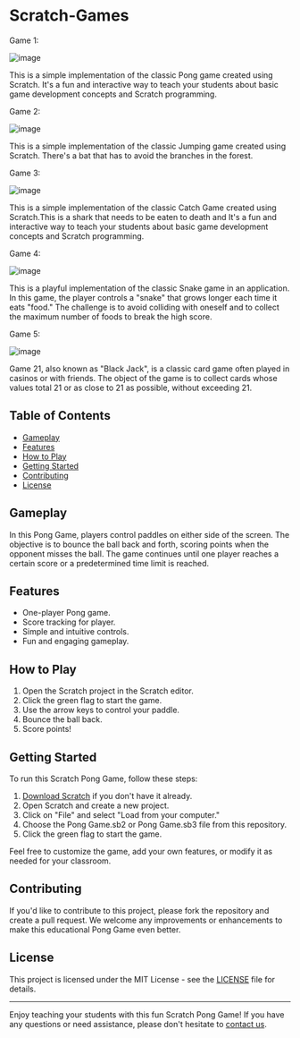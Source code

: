 # Scratch-Games
Game 1:

![image](https://github.com/VagelisKormazos/Scratch-Games/assets/100516014/470ee207-5c6d-4b2b-94de-2262cc8d7e56)

This is a simple implementation of the classic Pong game created using Scratch. It's a fun and interactive way to teach your students about basic game development concepts and Scratch programming.

Game 2:

![image](https://github.com/VagelisKormazos/Scratch-Games/assets/100516014/df86871d-8dcc-46e7-b1b9-f25abdecb3b1)

This is a simple implementation of the classic Jumping game created using Scratch. There's a bat that has to avoid the branches in the forest.

Game 3:

![image](https://github.com/VagelisKormazos/Scratch-Games/assets/100516014/3f71b87b-42c8-40ef-a2ae-1352dd049d2b)

This is a simple implementation of the classic Catch Game created using Scratch.This is a shark that needs to be eaten to death and It's a fun and interactive way to teach your students about basic game development concepts and Scratch programming.

Game 4:

![image](https://github.com/VagelisKormazos/Scratch-Games/assets/100516014/17bb0303-2c55-45b2-997f-7fc41fbb4ea5)

This is a playful implementation of the classic Snake game in an application. In this game, the player controls a "snake" that grows longer each time it eats "food." The challenge is to avoid colliding with oneself and to collect the maximum number of foods to break the high score.

Game 5:

![image](https://github.com/VagelisKormazos/Scratch-Games/assets/100516014/1e5de865-2543-4560-a400-a8236b5e6b96)

Game 21, also known as "Black Jack", is a classic card game often played in casinos or with friends. The object of the game is to collect cards whose values total 21 or as close to 21 as possible, without exceeding 21.

## Table of Contents
- [Gameplay](#gameplay)
- [Features](#features)
- [How to Play](#how-to-play)
- [Getting Started](#getting-started)
- [Contributing](#contributing)
- [License](#license)

## Gameplay

In this Pong Game, players control paddles on either side of the screen. The objective is to bounce the ball back and forth, scoring points when the opponent misses the ball. The game continues until one player reaches a certain score or a predetermined time limit is reached.

## Features

- One-player Pong game.
- Score tracking for player.
- Simple and intuitive controls.
- Fun and engaging gameplay.

## How to Play

1. Open the Scratch project in the Scratch editor.
2. Click the green flag to start the game.
3. Use the arrow keys to control your paddle.
4. Bounce the ball back.
5. Score points!
   
## Getting Started

To run this Scratch Pong Game, follow these steps:

1. [Download Scratch](https://scratch.mit.edu/download) if you don't have it already.
2. Open Scratch and create a new project.
3. Click on "File" and select "Load from your computer."
4. Choose the Pong Game.sb2 or Pong Game.sb3 file from this repository.
5. Click the green flag to start the game.

Feel free to customize the game, add your own features, or modify it as needed for your classroom.

## Contributing

If you'd like to contribute to this project, please fork the repository and create a pull request. We welcome any improvements or enhancements to make this educational Pong Game even better.

## License

This project is licensed under the MIT License - see the [LICENSE](LICENSE) file for details.

---

Enjoy teaching your students with this fun Scratch Pong Game! If you have any questions or need assistance, please don't hesitate to [contact us](mailto:youremail@example.com).



